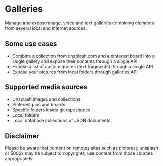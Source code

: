 # Galleries

Manage and expose image, video and text galleries combining elements from
several local and internet sources.

## Some use cases

- Combine a collection from unsplash.com and a pinterest board into a single
  gallery and expose their contents through a single API
- Expose a list of custom quotes (text fragments) through a single API
- Expose your pictures from local folders through galleries API

## Supported media sources

- Unsplash images and collections
- Pinterest pins and boards
- Specific folders inside git repositories
- Local folders
- Local database collections of JSON documents

## Disclaimer

Please be aware that content on remotes sites such as pinterest, unsplash or
500px may be subject to copyrights, use content from those sources
appropriately
